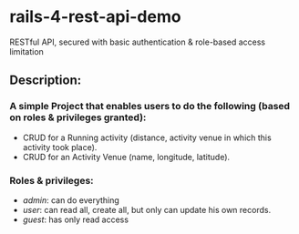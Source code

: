 # rails-4-rest-api-demo
RESTful API, secured with basic authentication &amp; role-based access limitation

## Description:

### A simple Project that enables users to do the following (based on roles & privileges granted):

- CRUD for a Running activity (distance, activity venue in which this activity took place).
- CRUD for an Activity Venue (name, longitude, latitude).

### Roles & privileges:

- *admin*: can do everything
- *user*: can read all, create all, but only can update his own records.
- *guest*: has only read access